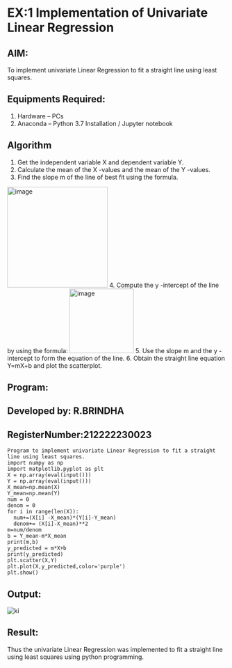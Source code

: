 # EX:1 Implementation of Univariate Linear Regression
## AIM:
To implement univariate Linear Regression to fit a straight line using least squares.

## Equipments Required:
1. Hardware – PCs
2. Anaconda – Python 3.7 Installation / Jupyter notebook

## Algorithm
1. Get the independent variable X and dependent variable Y.
2. Calculate the mean of the X -values and the mean of the Y -values.
3. Find the slope m of the line of best fit using the formula. 
<img width="231" alt="image" src="https://user-images.githubusercontent.com/93026020/192078527-b3b5ee3e-992f-46c4-865b-3b7ce4ac54ad.png">
4. Compute the y -intercept of the line by using the formula:
<img width="148" alt="image" src="https://user-images.githubusercontent.com/93026020/192078545-79d70b90-7e9d-4b85-9f8b-9d7548a4c5a4.png">
5. Use the slope m and the y -intercept to form the equation of the line.
6. Obtain the straight line equation Y=mX+b and plot the scatterplot.

## Program:

## Developed by: R.BRINDHA
## RegisterNumber:212222230023
```
Program to implement univariate Linear Regression to fit a straight line using least squares.
import numpy as np
import matplotlib.pyplot as plt
X = np.array(eval(input()))
Y = np.array(eval(input()))
X_mean=np.mean(X)
Y_mean=np.mean(Y)
num = 0
denom = 0
for i in range(len(X)):
  num+=(X[i] -X_mean)*(Y[i]-Y_mean)
  denom+= (X[i]-X_mean)**2
m=num/denom
b = Y_mean-m*X_mean
print(m,b)
y_predicted = m*X+b
print(y_predicted)
plt.scatter(X,Y)
plt.plot(X,y_predicted,color='purple')
plt.show() 
```

## Output:
![ki](https://github.com/Brindha77/Find-the-best-fit-line-using-Least-Squares-Method/assets/118889143/d2f895fc-b30e-449a-a59d-6b984c80425c)


## Result:
Thus the univariate Linear Regression was implemented to fit a straight line using least squares using python programming.
